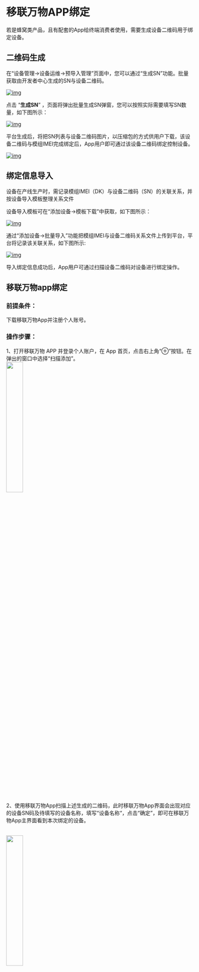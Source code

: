 # 移联万物APP绑定

若是蜂窝类产品，且有配套的App给终端消费者使用，需要生成设备二维码用于绑定设备。

## **二维码生成**

在“设备管理->设备运维->预导入管理”页面中，您可以通过“生成SN”功能。批量获取由开发者中心生成的SN与设备二维码。

<a data-fancybox title="img" href="/zh/massProduct/image2022-3-14_15-17-35.jpg?version=1&modificationDate=1647241633000&api=v2">![img](/zh/massProduct/image2022-3-14_15-17-35.jpg?version=1&modificationDate=1647241633000&api=v2)</a>




点击 “**生成SN**” ，页面将弹出批量生成SN弹窗，您可以按照实际需要填写SN数量，如下图所示：

<a data-fancybox title="img" href="/zh/deviceDevelop/develop/speediness/resource/platform/platform-15.png">![img](/zh/deviceDevelop/develop/speediness/resource/platform/platform-15.png)</a>

平台生成后，将把SN列表与设备二维码图片，以压缩包的方式供用户下载，该设备二维码与模组IMEI完成绑定后，App用户即可通过该设备二维码绑定控制设备。

<a data-fancybox title="img" href="/zh/massProduct/image2022-3-15_15-41-20.png?version=1&modificationDate=1647329449000&api=v2">![img](/zh/massProduct/image2022-3-15_15-41-20.png?version=1&modificationDate=1647329449000&api=v2)</a>

## **绑定信息导入**

设备在产线生产时，需记录模组IMEI（DK）与设备二维码（SN）的关联关系，并按设备导入模板整理关系文件

设备导入模板可在“添加设备→模板下载”中获取，如下图所示：

<a data-fancybox title="img" href="/zh/massProduct/image2022-3-14_15-19-56.png?version=1&modificationDate=1647241774000&api=v2">![img](/zh/massProduct/image2022-3-14_15-19-56.png?version=1&modificationDate=1647241774000&api=v2)</a>

通过“添加设备->批量导入”功能把模组IMEI与设备二维码关系文件上传到平台，平台将记录该关联关系，如下图所示:

<a data-fancybox title="img" href="/zh/massProduct/image2022-3-14_15-19-40.png?version=1&modificationDate=1647241758000&api=v2">![img](/zh/massProduct/image2022-3-14_15-19-40.png?version=1&modificationDate=1647241758000&api=v2)</a>

导入绑定信息成功后，App用户可通过扫描设备二维码对设备进行绑定操作。

## **移联万物app绑定**

### **前提条件：**
下载移联万物App并注册个人账号。

### **操作步骤：**
1、打开移联万物 APP 并登录个人账户，在 App 首页，点击右上角“⊕”按钮。在弹出的窗口中选择“扫描添加”。
<br>
<a data-fancybox title="img" href="/zh/deviceDevelop/develop/app/Example-app-1.png">
<img src="/zh/deviceDevelop/develop/app/Example-app-1.png" style="width: 30%" /></a>

2、使用移联万物App扫描上述生成的二维码，此时移联万物App界面会出现对应的设备SN码及待填写的设备名称，填写“设备名称“，点击“确定”，即可在移联万物App主界面看到本次绑定的设备。

<br>
<a data-fancybox title="img" href="/zh/deviceDevelop/develop/app/Example-app-6.png">
<img src="/zh/deviceDevelop/develop/app/Example-app-6.png" style="width: 30%" /></a>
